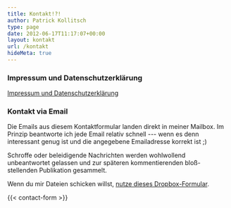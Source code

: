 ```yaml
---
title: Kontakt!?!
author: Patrick Kollitsch
type: page
date: 2012-06-17T11:17:07+00:00
layout: kontakt
url: /kontakt
hideMeta: true
---
```


### Impressum und Datenschutzerkl&auml;rung

[Impressum und Datenschutzerkl&auml;rung][1]

### Kontakt via Email

Die Emails aus diesem Kontaktformular landen direkt in meiner Mailbox. Im Prinzip beantworte ich jede Email relativ schnell --- wenn es denn interessant genug ist und die angegebene Emailadresse korrekt ist ;)

Schroffe oder beleidigende Nachrichten werden wohlwollend unbeantwortet gelassen und zur späteren kommentierenden bloß-stellenden Publikation gesammelt.

Wenn du mir Dateien schicken willst, [nutze dieses Dropbox-Formular][2].

{{< contact-form >}}

[1]: /datenschutzerklaerung/
[2]: https://www.dropbox.com/request/Z9UXcgVtGxdexT1q3Dnr
